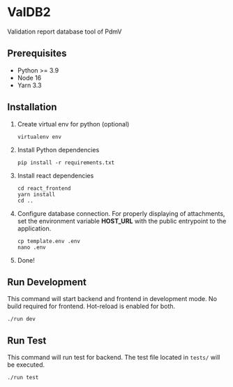 # ValDB2
Validation report database tool of PdmV

## Prerequisites
- Python >= 3.9 
- Node 16
- Yarn 3.3

## Installation
1. Create virtual env for python (optional)
    ```
    virtualenv env
    ```
1. Install Python dependencies
    ```
    pip install -r requirements.txt
    ```
1. Install react dependencies
    ```
    cd react_frontend
    yarn install
    cd ..
    ```
1. Configure database connection. For properly displaying of attachments, set the environment variable **HOST_URL** with the public 
   entrypoint to the application.
    ```
    cp template.env .env
    nano .env
    ```
1. Done!

## Run Development
This command will start backend and frontend in development mode. No build required for frontend. Hot-reload is enabled for both.
```
./run dev
```

## Run Test
This command will run test for backend. The test file located in `tests/` will be executed.
```
./run test
```
